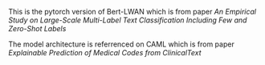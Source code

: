 This is the pytorch version of Bert-LWAN which is from paper *An Empirical Study on Large-Scale Multi-Label Text Classification Including Few and Zero-Shot Labels*

The model architecture is referrenced on CAML which is from paper *Explainable Prediction of Medical Codes from ClinicalText*
